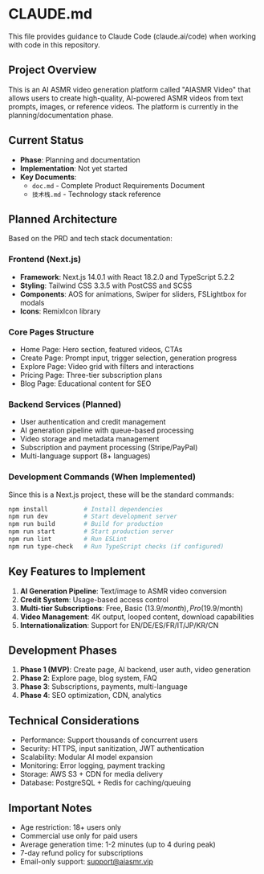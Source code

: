 # CLAUDE.md

This file provides guidance to Claude Code (claude.ai/code) when working with code in this repository.

## Project Overview

This is an AI ASMR video generation platform called "AIASMR Video" that allows users to create high-quality, AI-powered ASMR videos from text prompts, images, or reference videos. The platform is currently in the planning/documentation phase.

## Current Status

- **Phase**: Planning and documentation
- **Implementation**: Not yet started
- **Key Documents**: 
  - `doc.md` - Complete Product Requirements Document
  - `技术栈.md` - Technology stack reference

## Planned Architecture

Based on the PRD and tech stack documentation:

### Frontend (Next.js)
- **Framework**: Next.js 14.0.1 with React 18.2.0 and TypeScript 5.2.2
- **Styling**: Tailwind CSS 3.3.5 with PostCSS and SCSS
- **Components**: AOS for animations, Swiper for sliders, FSLightbox for modals
- **Icons**: RemixIcon library

### Core Pages Structure
- Home Page: Hero section, featured videos, CTAs
- Create Page: Prompt input, trigger selection, generation progress
- Explore Page: Video grid with filters and interactions
- Pricing Page: Three-tier subscription plans
- Blog Page: Educational content for SEO

### Backend Services (Planned)
- User authentication and credit management
- AI generation pipeline with queue-based processing
- Video storage and metadata management
- Subscription and payment processing (Stripe/PayPal)
- Multi-language support (8+ languages)

### Development Commands (When Implemented)

Since this is a Next.js project, these will be the standard commands:
```bash
npm install          # Install dependencies
npm run dev          # Start development server
npm run build        # Build for production
npm run start        # Start production server
npm run lint         # Run ESLint
npm run type-check   # Run TypeScript checks (if configured)
```

## Key Features to Implement

1. **AI Generation Pipeline**: Text/image to ASMR video conversion
2. **Credit System**: Usage-based access control
3. **Multi-tier Subscriptions**: Free, Basic ($13.9/month), Pro ($19.9/month)
4. **Video Management**: 4K output, looped content, download capabilities
5. **Internationalization**: Support for EN/DE/ES/FR/IT/JP/KR/CN

## Development Phases

1. **Phase 1 (MVP)**: Create page, AI backend, user auth, video generation
2. **Phase 2**: Explore page, blog system, FAQ
3. **Phase 3**: Subscriptions, payments, multi-language
4. **Phase 4**: SEO optimization, CDN, analytics

## Technical Considerations

- Performance: Support thousands of concurrent users
- Security: HTTPS, input sanitization, JWT authentication
- Scalability: Modular AI model expansion
- Monitoring: Error logging, payment tracking
- Storage: AWS S3 + CDN for media delivery
- Database: PostgreSQL + Redis for caching/queuing

## Important Notes

- Age restriction: 18+ users only
- Commercial use only for paid users
- Average generation time: 1-2 minutes (up to 4 during peak)
- 7-day refund policy for subscriptions
- Email-only support: support@aiasmr.vip